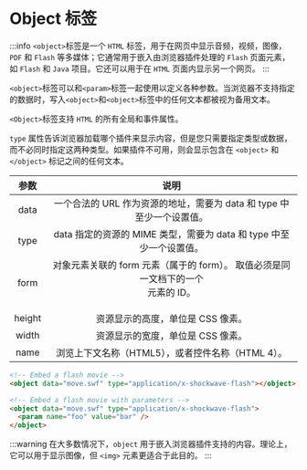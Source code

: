 # Object 标签

:::info
`<object>`标签是一个 `HTML` 标签，用于在网页中显示音频，视频，图像，`PDF` 和 `Flash` 等多媒体；它通常用于嵌入由浏览器插件处理的 `Flash` 页面元素，如 `Flash` 和 `Java` 项目。它还可以用于在 `HTML` 页面内显示另一个网页。
:::

`<object>`标签可以和`<param>`标签一起使用以定义各种参数。当浏览器不支持指定的数据时，写入`<object>`和`<object>`标签中的任何文本都被视为备用文本。

`<Object>`标签支持 `HTML` 的所有全局和事件属性。

`type` 属性告诉浏览器加载哪个插件来显示内容，但是您只需要指定类型或数据，而不必同时指定这两种类型。如果插件不可用，则会显示包含在 `<object>` 和 `</object>` 标记之间的任何文本。

|  参数  |                                          说明                                           |
| :----: | :-------------------------------------------------------------------------------------: |
|  data  |          一个合法的 URL 作为资源的地址，需要为 data 和 type 中至少一个设置值。          |
|  type  |           data 指定的资源的 MIME 类型，需要为 data 和 type 中至少一个设置值。           |
|  form  | 对象元素关联的 form 元素（属于的 form）。 取值必须是同一文档下的一个 <form> 元素的 ID。 |
| height |                            资源显示的高度，单位是 CSS 像素。                            |
| width  |                            资源显示的宽度，单位是 CSS 像素。                            |
|  name  |                    浏览上下文名称（HTML5），或者控件名称（HTML 4）。                    |

```html
<!-- Embed a flash movie -->
<object data="move.swf" type="application/x-shockwave-flash"></object>

<!-- Embed a flash movie with parameters -->
<object data="move.swf" type="application/x-shockwave-flash">
  <param name="foo" value="bar" />
</object>
```

:::warning
在大多数情况下，`object` 用于嵌入浏览器插件支持的内容。理论上，它可以用于显示图像，但 `<img>` 元素更适合于此目的。
:::
